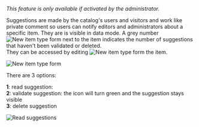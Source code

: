 *This feature is only available if activated by the administrator.*

Suggestions are made by the catalog's users and visitors and work like private comment so users can notify editors and administrators about a specific item. They are is visible in data mode. A grey number ![New item type form](assets/buttons/suggestions_btn.png) next to the item indicates the number of suggestions that haven't been validated or deleted.  
They can be accessed by editing ![New item type form](assets/buttons/edit_btn.png) the item.

![New item type form](assets/sug/data_suggestions.png)

There are 3 options:  

**1**: read suggestion:  
**2**: validate suggestion: the icon will turn green and the suggestion stays visible  
**3**: delete suggestion  

![Read suggestions](assets/sug/read_suggestion.png)
